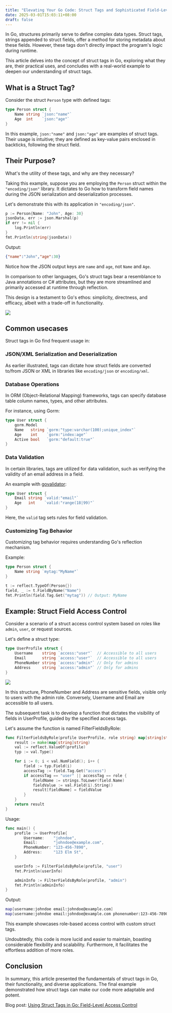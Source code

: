 ```yaml
---
title: "Elevating Your Go Code: Struct Tags and Sophisticated Field-Level Access Control"
date: 2025-03-01T15:03:11+08:00
draft: false
---
```


In Go, structures primarily serve to define complex data types. Struct tags, strings appended to struct fields, offer a method for storing metadata about these fields. However, these tags don't directly impact the program's logic during runtime.

This article delves into the concept of struct tags in Go, exploring what they are, their practical uses, and concludes with a real-world example to deepen our understanding of struct tags.

## What is a Struct Tag?

Consider the struct `Person` type with defined tags:

```go
type Person struct {
    Name string `json:"name"`
    Age  int    `json:"age"`
}
```

In this example, `json:"name"` and `json:"age"` are examples of struct tags. Their usage is intuitive; they are defined as key-value pairs enclosed in backticks, following the struct field.

## Their Purpose?

What's the utility of these tags, and why are they necessary?

Taking this example, suppose you are employing the `Person` struct within the `"encoding/json"` library. It dictates to Go how to transform field names during the JSON serialization and deserialization processes.

Let's demonstrate this with its application in `"encoding/json"`.

```go
p := Person{Name: "John", Age: 30}
jsonData, err := json.Marshal(p)
if err != nil {
    log.Println(err)
}
fmt.Println(string(jsonData)) 
```

Output: 
```json
{"name":"John","age":30}
```

Notice how the JSON output keys are `name` and `age`, not `Name` and `Age`.

In comparison to other languages, Go's struct tags bear a resemblance to Java annotations or C# attributes, but they are more streamlined and primarily accessed at runtime through reflection.

This design is a testament to Go's ethos: simplicity, directness, and efficacy, albeit with a trade-off in functionality.

![](https://cdn.jsdelivr.net/gh/poloxue/images@2024-01/2024-01-26-struct-tag-uses-in-golang-02-v2.png)

## Common usecases

Struct tags in Go find frequent usage in:

### JSON/XML Serialization and Deserialization

As earlier illustrated, tags can dictate how struct fields are converted to/from JSON or XML in libraries like `encoding/json` or `encoding/xml`.

### Database Operations

In ORM (Object-Relational Mapping) frameworks, tags can specify database table column names, types, and other attributes.

For instance, using Gorm:

```go
type User struct {
    gorm.Model
    Name   string `gorm:"type:varchar(100);unique_index"`
    Age    int    `gorm:"index:age"`
    Active bool   `gorm:"default:true"`
}
```

### Data Validation

In certain libraries, tags are utilized for data validation, such as verifying the validity of an email address in a field.

An example with [govalidator](github.com/asaskevich/govalidator):

```go
type User struct {
    Email string `valid:"email"`
    Age   int    `valid:"range(18|99)"`
}
```

Here, the `valid` tag sets rules for field validation.

### Customizing Tag Behavior

Customizing tag behavior requires understanding Go's reflection mechanism.

Example:

```go
type Person struct {
    Name string `mytag:"MyName"`
}

t := reflect.TypeOf(Person{})
field, _ := t.FieldByName("Name")
fmt.Println(field.Tag.Get("mytag")) // Output: MyName
```

## Example: Struct Field Access Control

Consider a scenario of a struct access control system based on roles like `admin`, `user`, or request sources.

Let's define a struct type:

```go
type UserProfile struct {
    Username    string `access:"user"`  // Accessible to all users
    Email       string `access:"user"`  // Accessible to all users
    PhoneNumber string `access:"admin"` // Only for admins
    Address     string `access:"admin"` // Only for admins
}
```

![](https://cdn.jsdelivr.net/gh/poloxue/images@2024-01/2024-01-26-struct-tag-uses-in-golang-04-v1.png)

In this structure, PhoneNumber and Address are sensitive fields, visible only to users with the admin role. Conversely, Username and Email are accessible to all users.

The subsequent task is to develop a function that dictates the visibility of fields in UserProfile, guided by the specified access tags.

Let's assume the function is named FilterFieldsByRole:

```go
func FilterFieldsByRole(profile UserProfile, role string) map[string]string {
    result := make(map[string]string)
    val := reflect.ValueOf(profile)
    typ := val.Type()

    for i := 0; i < val.NumField(); i++ {
        field := typ.Field(i)
        accessTag := field.Tag.Get("access")
        if accessTag == "user" || accessTag == role {
            fieldName := strings.ToLower(field.Name) 
            fieldValue := val.Field(i).String() 
            result[fieldName] = fieldValue
        }
    }
    return result
}
```

Usage:

```go
func main() {
    profile := UserProfile{
        Username:    "johndoe",
        Email:       "johndoe@example.com",
        PhoneNumber: "123-456-7890",
        Address:     "123 Elm St",
    }

    userInfo := FilterFieldsByRole(profile, "user")
    fmt.Println(userInfo)

    adminInfo := FilterFieldsByRole(profile, "admin")
    fmt.Println(adminInfo)
}
```

Output:

```bash
map[username:johndoe email:johndoe@example.com]
map[username:johndoe email:johndoe@example.com phonenumber:123-456-7890 address:123 Elm St]
```

This example showcases role-based access control with custom struct tags.

Undoubtedly, this code is more lucid and easier to maintain, boasting considerable flexibility and scalability. Furthermore, it facilitates the effortless addition of more roles.

## Conclusion

In summary, this article presented the fundamentals of struct tags in Go, their functionality, and diverse applications. The final example demonstrated how struct tags can make our code more adaptable and potent.

Blog post: [Using Struct Tags in Go: Field-Level Access Control](https://en.poloxue.com/posts/2024-01-26-struct-tag-uses-in-golang/)
